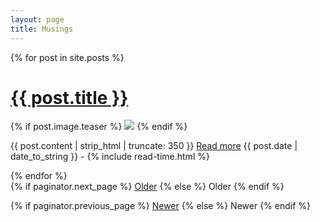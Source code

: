 ```yaml
---
layout: page
title: Musings
---
```

{% for post in site.posts %}
<div class="posts">
  <h1>
    <a href="{{ site.github.url }}{{ post.url }}">{{ post.title }}</a>
  </h1>
  {% if post.image.teaser %}
    <a href="{{ site.github.url }}{{ post.url }}"><img src="{{ site.github.url }}/images/{{ post.image.teaser }}"></a>
  {% endif %}
  <p>
    {{ post.content | strip_html | truncate: 350 }} <a href="{{ site.github.url }}{{ post.url }}">Read more</a>
    <span class="post-date" style="margin-top:3px"><i class="fa fa-calendar" aria-hidden="true"></i> {{ post.date | date_to_string }} - <i class="fa fa-clock-o" aria-hidden="true"></i> {% include read-time.html %}</span>
  </p>
</div>
{% endfor %}

<!-- Pagination links -->
<div class="pagination">
  {% if paginator.next_page %}
    <a class="pagination-button pagination-active" href="{{ site.github.url }}{{ paginator.next_page_path }}" class="next">Older</a>
  {% else %}
    <span class="pagination-button">Older</span>
  {% endif %}

  {% if paginator.previous_page %}
    <a class="pagination-button pagination-active" href="{{ site.baseurl }}{{ paginator.previous_page_path }}">Newer</a>
    {% else %}
      <span class="pagination-button">Newer</span>
  {% endif %}

</div>
